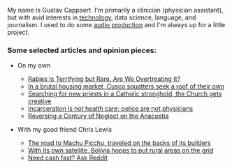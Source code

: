 My name is Gustav Cappaert. I'm primarily a clinician (physician assistant), but with avid interests in [technology](https://github.com/gcappaert), data science, language, and journalism. I used to do some [audio production](https://soundcloud.com/gustav-cappaert/sets/radio-kausay-wasi-materials?utm_source=clipboard&utm_medium=text&utm_campaign=social_sharing) and I'm always up for a little project.


### Some selected articles and opinion pieces:

* On my own
    * [Rabies Is Terrifying but Rare. Are We Overtreating It?](https://undark.org/2021/02/18/overtreating-rabies/)
    * [In a brutal housing market, Cusco squatters seek a roof of their own](https://web.archive.org/web/20150314174109/http://latincorrespondent.com/peru/brutal-housing-market-cusco-squatters-seek-roof/)
    * [Searching for new priests in a Catholic stronghold, the Church gets creative](https://web.archive.org/web/20150919063816/http://latincorrespondent.com/peru/searching-new-priests-catholic-stronghold-church-gets-creative/)
    * [Incarceration is not health care; police are not physicians](https://www.streetroots.org/news/2012/11/23/incarceration-not-health-care-police-are-not-physicians)
    * [Reversing a Century of Neglect on the Anacostia](https://awolau.org/718/uncategorized/reversing-a-century-of-neglect-on-the-anacostia/)
    
* With my good friend Chris Lewis
    * [The road to Machu Picchu, traveled on the backs of its builders](https://seattleglobalist.com/2014/04/07/road-to-machu-picchu-travel/22486)
    * [With its own satellite, Bolivia hopes to put rural areas on the grid](https://www.ipsnews.net/2014/06/with-its-own-satellite-bolivia-hopes-to-put-rural-areas-on-the-grid/)
    * [Need cash fast? Ask Reddit](https://www.theatlantic.com/business/archive/2016/05/reddit-borrow-peer-loan/481698/)